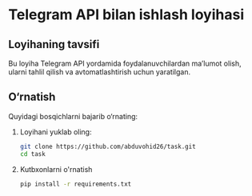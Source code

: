 # Telegram API bilan ishlash loyihasi

## Loyihaning tavsifi
Bu loyiha Telegram API yordamida foydalanuvchilardan maʼlumot olish, ularni tahlil qilish va avtomatlashtirish uchun yaratilgan.

## O‘rnatish
Quyidagi bosqichlarni bajarib o‘rnating:
1. Loyihani yuklab oling:
   ```bash
   git clone https://github.com/abduvohid26/task.git
   cd task
2. Kutbxonlarni o'rnatish
   ```bash
   pip install -r requirements.txt
